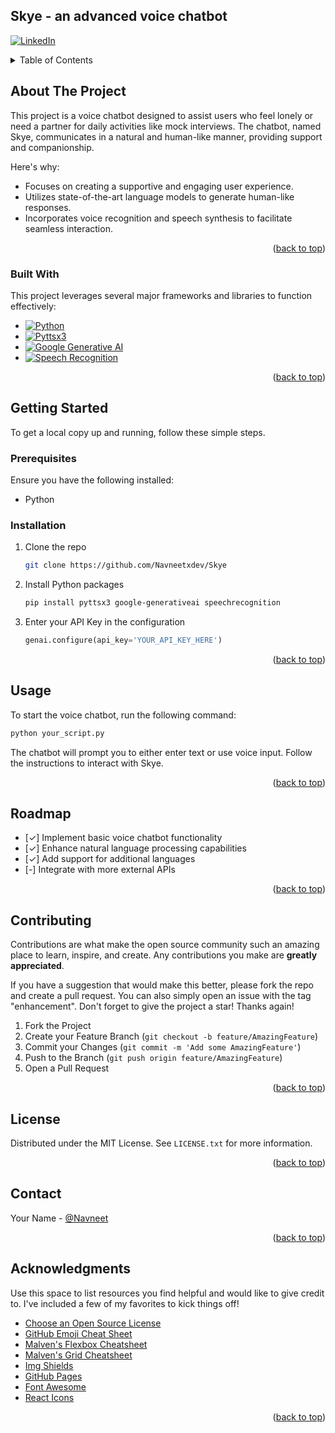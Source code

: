 ## Skye - an advanced voice chatbot 

<a name="readme-top"></a>
<!--
*** Thanks for checking out the Best-README-Template. If you have a suggestion
*** that would make this better, please fork the repo and create a pull request
*** or simply open an issue with the tag "enhancement".
*** Don't forget to give the project a star!
*** Thanks again! Now go create something AMAZING! :D
-->



<!-- PROJECT SHIELDS -->
<!--
*** I'm using markdown "reference style" links for readability.
*** Reference links are enclosed in brackets [ ] instead of parentheses ( ).
*** See the bottom of this document for the declaration of the reference variables
*** for contributors-url, forks-url, etc. This is an optional, concise syntax you may use.
*** https://www.markdownguide.org/basic-syntax/#reference-style-links
-->


[![LinkedIn][linkedin-shield]][linkedin-url]



<!-- TABLE OF CONTENTS -->
<details>
  <summary>Table of Contents</summary>
  <ol>
    <li>
      <a href="#about-the-project">About The Project</a>
      <ul>
        <li><a href="#built-with">Built With</a></li>
      </ul>
    </li>
    <li>
      <a href="#getting-started">Getting Started</a>
      <ul>
        <li><a href="#prerequisites">Prerequisites</a></li>
        <li><a href="#installation">Installation</a></li>
      </ul>
    </li>
    <li><a href="#usage">Usage</a></li>
    <li><a href="#roadmap">Roadmap</a></li>
    <li><a href="#contributing">Contributing</a></li>
    <li><a href="#license">License</a></li>
    <li><a href="#contact">Contact</a></li>
    <li><a href="#acknowledgments">Acknowledgments</a></li>
  </ol>
</details>



<!-- ABOUT THE PROJECT -->
## About The Project


This project is a voice chatbot designed to assist users who feel lonely or need a partner for daily activities like mock interviews. The chatbot, named Skye, communicates in a natural and human-like manner, providing support and companionship.

Here's why:
* Focuses on creating a supportive and engaging user experience.
* Utilizes state-of-the-art language models to generate human-like responses.
* Incorporates voice recognition and speech synthesis to facilitate seamless interaction.


<p align="right">(<a href="#readme-top">back to top</a>)</p>



### Built With

This project leverages several major frameworks and libraries to function effectively:

* [![Python][Python]][Python-url]
* [![Pyttsx3][Pyttsx3]][Pyttsx3-url]
* [![Google Generative AI][Google Generative AI]][Google Generative AI-url]
* [![Speech Recognition][Speech Recognition]][Speech Recognition-url]

<p align="right">(<a href="#readme-top">back to top</a>)</p>



<!-- GETTING STARTED -->
## Getting Started

To get a local copy up and running, follow these simple steps.

### Prerequisites

Ensure you have the following installed:
* Python

### Installation

1. Clone the repo
   ```sh
   git clone https://github.com/Navneetxdev/Skye
   ```
2. Install Python packages
   ```sh
   pip install pyttsx3 google-generativeai speechrecognition
   ```
3. Enter your API Key in the configuration
   ```python
   genai.configure(api_key='YOUR_API_KEY_HERE')
   ```

<p align="right">(<a href="#readme-top">back to top</a>)</p>



<!-- USAGE EXAMPLES -->
## Usage

To start the voice chatbot, run the following command:
```sh
python your_script.py
```

The chatbot will prompt you to either enter text or use voice input. Follow the instructions to interact with Skye.

<p align="right">(<a href="#readme-top">back to top</a>)</p>



<!-- ROADMAP -->
## Roadmap

- [✓] Implement basic voice chatbot functionality
- [✓] Enhance natural language processing capabilities
- [✓] Add support for additional languages
- [-] Integrate with more external APIs


<p align="right">(<a href="#readme-top">back to top</a>)</p>



<!-- CONTRIBUTING -->
## Contributing

Contributions are what make the open source community such an amazing place to learn, inspire, and create. Any contributions you make are **greatly appreciated**.

If you have a suggestion that would make this better, please fork the repo and create a pull request. You can also simply open an issue with the tag "enhancement".
Don't forget to give the project a star! Thanks again!

1. Fork the Project
2. Create your Feature Branch (`git checkout -b feature/AmazingFeature`)
3. Commit your Changes (`git commit -m 'Add some AmazingFeature'`)
4. Push to the Branch (`git push origin feature/AmazingFeature`)
5. Open a Pull Request

<p align="right">(<a href="#readme-top">back to top</a>)</p>



<!-- LICENSE -->
## License

Distributed under the MIT License. See `LICENSE.txt` for more information.

<p align="right">(<a href="#readme-top">back to top</a>)</p>



<!-- CONTACT -->
## Contact

Your Name - [@Navneet](https://twitter.com/NavneetxDev) 


<p align="right">(<a href="#readme-top">back to top</a>)</p>



<!-- ACKNOWLEDGMENTS -->
## Acknowledgments

Use this space to list resources you find helpful and would like to give credit to. I've included a few of my favorites to kick things off!

* [Choose an Open Source License](https://choosealicense.com)
* [GitHub Emoji Cheat Sheet](https://www.webpagefx.com/tools/emoji-cheat-sheet)
* [Malven's Flexbox Cheatsheet](https://flexbox.malven.co/)
* [Malven's Grid Cheatsheet](https://grid.malven.co/)
* [Img Shields](https://shields.io)
* [GitHub Pages](https://pages.github.com)
* [Font Awesome](https://fontawesome.com)
* [React Icons](https://react-icons.github.io/react-icons/search)

<p align="right">(<a href="#readme-top">back to top</a>)</p>



<!-- MARKDOWN LINKS & IMAGES -->
<!-- https://www.markdownguide.org/basic-syntax/#reference-style-links -->
[license-shield]: https://img.shields.io/github/license/othneildrew/Best-README-Template.svg?style=for-the-badge
[license-url]: https://github.com/othneildrew/Best-README-Template/blob/master/LICENSE.txt
[linkedin-shield]: https://img.shields.io/badge/-LinkedIn-black.svg?style=for-the-badge&logo=linkedin&colorB=555
[linkedin-url]: https://www.linkedin.com/in/navneet-lakhera-656895238/
[Python]: https://img.shields.io/badge/python-3776AB?style=for-the-badge&logo=python&logoColor=white
[Python-url]: https://www.python.org/
[Pyttsx3]: https://img.shields.io/badge/pyttsx3-3776AB?style=for-the-badge&logo=python&logoColor=white
[Pyttsx3-url]: https://pypi.org/project/pyttsx3/
[Google Generative AI]: https://img.shields.io/badge/Google_Cloud-4285F4?style=for-the-badge&logo=google-cloud&logoColor=white


[Google Generative AI-url]: https://cloud.google.com/vertex-ai
[Speech Recognition]: https://img.shields.io/badge/speech%20recognition-3776AB?style=for-the-badge&logo=python&logoColor=white
[Speech Recognition-url]: https://pypi.org/project/SpeechRecognition/

